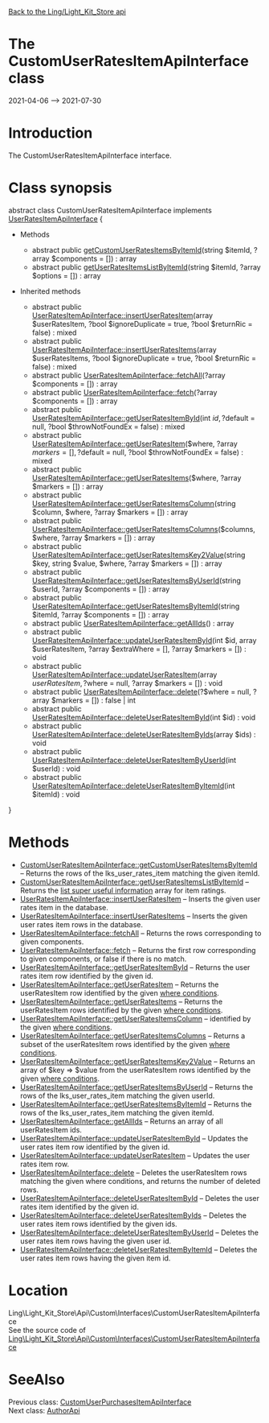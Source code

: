 [Back to the Ling/Light_Kit_Store api](https://github.com/lingtalfi/Light_Kit_Store/blob/master/doc/api/Ling/Light_Kit_Store.md)



The CustomUserRatesItemApiInterface class
================
2021-04-06 --> 2021-07-30






Introduction
============

The CustomUserRatesItemApiInterface interface.



Class synopsis
==============


abstract class <span class="pl-k">CustomUserRatesItemApiInterface</span> implements [UserRatesItemApiInterface](https://github.com/lingtalfi/Light_Kit_Store/blob/master/doc/api/Ling/Light_Kit_Store/Api/Generated/Interfaces/UserRatesItemApiInterface.md) {

- Methods
    - abstract public [getCustomUserRatesItemsByItemId](https://github.com/lingtalfi/Light_Kit_Store/blob/master/doc/api/Ling/Light_Kit_Store/Api/Custom/Interfaces/CustomUserRatesItemApiInterface/getCustomUserRatesItemsByItemId.md)(string $itemId, ?array $components = []) : array
    - abstract public [getUserRatesItemsListByItemId](https://github.com/lingtalfi/Light_Kit_Store/blob/master/doc/api/Ling/Light_Kit_Store/Api/Custom/Interfaces/CustomUserRatesItemApiInterface/getUserRatesItemsListByItemId.md)(string $itemId, ?array $options = []) : array

- Inherited methods
    - abstract public [UserRatesItemApiInterface::insertUserRatesItem](https://github.com/lingtalfi/Light_Kit_Store/blob/master/doc/api/Ling/Light_Kit_Store/Api/Generated/Interfaces/UserRatesItemApiInterface/insertUserRatesItem.md)(array $userRatesItem, ?bool $ignoreDuplicate = true, ?bool $returnRic = false) : mixed
    - abstract public [UserRatesItemApiInterface::insertUserRatesItems](https://github.com/lingtalfi/Light_Kit_Store/blob/master/doc/api/Ling/Light_Kit_Store/Api/Generated/Interfaces/UserRatesItemApiInterface/insertUserRatesItems.md)(array $userRatesItems, ?bool $ignoreDuplicate = true, ?bool $returnRic = false) : mixed
    - abstract public [UserRatesItemApiInterface::fetchAll](https://github.com/lingtalfi/Light_Kit_Store/blob/master/doc/api/Ling/Light_Kit_Store/Api/Generated/Interfaces/UserRatesItemApiInterface/fetchAll.md)(?array $components = []) : array
    - abstract public [UserRatesItemApiInterface::fetch](https://github.com/lingtalfi/Light_Kit_Store/blob/master/doc/api/Ling/Light_Kit_Store/Api/Generated/Interfaces/UserRatesItemApiInterface/fetch.md)(?array $components = []) : array
    - abstract public [UserRatesItemApiInterface::getUserRatesItemById](https://github.com/lingtalfi/Light_Kit_Store/blob/master/doc/api/Ling/Light_Kit_Store/Api/Generated/Interfaces/UserRatesItemApiInterface/getUserRatesItemById.md)(int $id, ?$default = null, ?bool $throwNotFoundEx = false) : mixed
    - abstract public [UserRatesItemApiInterface::getUserRatesItem](https://github.com/lingtalfi/Light_Kit_Store/blob/master/doc/api/Ling/Light_Kit_Store/Api/Generated/Interfaces/UserRatesItemApiInterface/getUserRatesItem.md)($where, ?array $markers = [], ?$default = null, ?bool $throwNotFoundEx = false) : mixed
    - abstract public [UserRatesItemApiInterface::getUserRatesItems](https://github.com/lingtalfi/Light_Kit_Store/blob/master/doc/api/Ling/Light_Kit_Store/Api/Generated/Interfaces/UserRatesItemApiInterface/getUserRatesItems.md)($where, ?array $markers = []) : array
    - abstract public [UserRatesItemApiInterface::getUserRatesItemsColumn](https://github.com/lingtalfi/Light_Kit_Store/blob/master/doc/api/Ling/Light_Kit_Store/Api/Generated/Interfaces/UserRatesItemApiInterface/getUserRatesItemsColumn.md)(string $column, $where, ?array $markers = []) : array
    - abstract public [UserRatesItemApiInterface::getUserRatesItemsColumns](https://github.com/lingtalfi/Light_Kit_Store/blob/master/doc/api/Ling/Light_Kit_Store/Api/Generated/Interfaces/UserRatesItemApiInterface/getUserRatesItemsColumns.md)($columns, $where, ?array $markers = []) : array
    - abstract public [UserRatesItemApiInterface::getUserRatesItemsKey2Value](https://github.com/lingtalfi/Light_Kit_Store/blob/master/doc/api/Ling/Light_Kit_Store/Api/Generated/Interfaces/UserRatesItemApiInterface/getUserRatesItemsKey2Value.md)(string $key, string $value, $where, ?array $markers = []) : array
    - abstract public [UserRatesItemApiInterface::getUserRatesItemsByUserId](https://github.com/lingtalfi/Light_Kit_Store/blob/master/doc/api/Ling/Light_Kit_Store/Api/Generated/Interfaces/UserRatesItemApiInterface/getUserRatesItemsByUserId.md)(string $userId, ?array $components = []) : array
    - abstract public [UserRatesItemApiInterface::getUserRatesItemsByItemId](https://github.com/lingtalfi/Light_Kit_Store/blob/master/doc/api/Ling/Light_Kit_Store/Api/Generated/Interfaces/UserRatesItemApiInterface/getUserRatesItemsByItemId.md)(string $itemId, ?array $components = []) : array
    - abstract public [UserRatesItemApiInterface::getAllIds](https://github.com/lingtalfi/Light_Kit_Store/blob/master/doc/api/Ling/Light_Kit_Store/Api/Generated/Interfaces/UserRatesItemApiInterface/getAllIds.md)() : array
    - abstract public [UserRatesItemApiInterface::updateUserRatesItemById](https://github.com/lingtalfi/Light_Kit_Store/blob/master/doc/api/Ling/Light_Kit_Store/Api/Generated/Interfaces/UserRatesItemApiInterface/updateUserRatesItemById.md)(int $id, array $userRatesItem, ?array $extraWhere = [], ?array $markers = []) : void
    - abstract public [UserRatesItemApiInterface::updateUserRatesItem](https://github.com/lingtalfi/Light_Kit_Store/blob/master/doc/api/Ling/Light_Kit_Store/Api/Generated/Interfaces/UserRatesItemApiInterface/updateUserRatesItem.md)(array $userRatesItem, ?$where = null, ?array $markers = []) : void
    - abstract public [UserRatesItemApiInterface::delete](https://github.com/lingtalfi/Light_Kit_Store/blob/master/doc/api/Ling/Light_Kit_Store/Api/Generated/Interfaces/UserRatesItemApiInterface/delete.md)(?$where = null, ?array $markers = []) : false | int
    - abstract public [UserRatesItemApiInterface::deleteUserRatesItemById](https://github.com/lingtalfi/Light_Kit_Store/blob/master/doc/api/Ling/Light_Kit_Store/Api/Generated/Interfaces/UserRatesItemApiInterface/deleteUserRatesItemById.md)(int $id) : void
    - abstract public [UserRatesItemApiInterface::deleteUserRatesItemByIds](https://github.com/lingtalfi/Light_Kit_Store/blob/master/doc/api/Ling/Light_Kit_Store/Api/Generated/Interfaces/UserRatesItemApiInterface/deleteUserRatesItemByIds.md)(array $ids) : void
    - abstract public [UserRatesItemApiInterface::deleteUserRatesItemByUserId](https://github.com/lingtalfi/Light_Kit_Store/blob/master/doc/api/Ling/Light_Kit_Store/Api/Generated/Interfaces/UserRatesItemApiInterface/deleteUserRatesItemByUserId.md)(int $userId) : void
    - abstract public [UserRatesItemApiInterface::deleteUserRatesItemByItemId](https://github.com/lingtalfi/Light_Kit_Store/blob/master/doc/api/Ling/Light_Kit_Store/Api/Generated/Interfaces/UserRatesItemApiInterface/deleteUserRatesItemByItemId.md)(int $itemId) : void

}






Methods
==============

- [CustomUserRatesItemApiInterface::getCustomUserRatesItemsByItemId](https://github.com/lingtalfi/Light_Kit_Store/blob/master/doc/api/Ling/Light_Kit_Store/Api/Custom/Interfaces/CustomUserRatesItemApiInterface/getCustomUserRatesItemsByItemId.md) &ndash; Returns the rows of the lks_user_rates_item matching the given itemId.
- [CustomUserRatesItemApiInterface::getUserRatesItemsListByItemId](https://github.com/lingtalfi/Light_Kit_Store/blob/master/doc/api/Ling/Light_Kit_Store/Api/Custom/Interfaces/CustomUserRatesItemApiInterface/getUserRatesItemsListByItemId.md) &ndash; Returns the [list super useful information](https://github.com/lingtalfi/SqlFiddler/blob/master/doc/pages/conception-notes.md#the-list-super-useful-information) array for item ratings.
- [UserRatesItemApiInterface::insertUserRatesItem](https://github.com/lingtalfi/Light_Kit_Store/blob/master/doc/api/Ling/Light_Kit_Store/Api/Generated/Interfaces/UserRatesItemApiInterface/insertUserRatesItem.md) &ndash; Inserts the given user rates item in the database.
- [UserRatesItemApiInterface::insertUserRatesItems](https://github.com/lingtalfi/Light_Kit_Store/blob/master/doc/api/Ling/Light_Kit_Store/Api/Generated/Interfaces/UserRatesItemApiInterface/insertUserRatesItems.md) &ndash; Inserts the given user rates item rows in the database.
- [UserRatesItemApiInterface::fetchAll](https://github.com/lingtalfi/Light_Kit_Store/blob/master/doc/api/Ling/Light_Kit_Store/Api/Generated/Interfaces/UserRatesItemApiInterface/fetchAll.md) &ndash; Returns the rows corresponding to given components.
- [UserRatesItemApiInterface::fetch](https://github.com/lingtalfi/Light_Kit_Store/blob/master/doc/api/Ling/Light_Kit_Store/Api/Generated/Interfaces/UserRatesItemApiInterface/fetch.md) &ndash; Returns the first row corresponding to given components, or false if there is no match.
- [UserRatesItemApiInterface::getUserRatesItemById](https://github.com/lingtalfi/Light_Kit_Store/blob/master/doc/api/Ling/Light_Kit_Store/Api/Generated/Interfaces/UserRatesItemApiInterface/getUserRatesItemById.md) &ndash; Returns the user rates item row identified by the given id.
- [UserRatesItemApiInterface::getUserRatesItem](https://github.com/lingtalfi/Light_Kit_Store/blob/master/doc/api/Ling/Light_Kit_Store/Api/Generated/Interfaces/UserRatesItemApiInterface/getUserRatesItem.md) &ndash; Returns the userRatesItem row identified by the given [where conditions](https://github.com/lingtalfi/SimplePdoWrapper#the-where-conditions).
- [UserRatesItemApiInterface::getUserRatesItems](https://github.com/lingtalfi/Light_Kit_Store/blob/master/doc/api/Ling/Light_Kit_Store/Api/Generated/Interfaces/UserRatesItemApiInterface/getUserRatesItems.md) &ndash; Returns the userRatesItem rows identified by the given [where conditions](https://github.com/lingtalfi/SimplePdoWrapper#the-where-conditions).
- [UserRatesItemApiInterface::getUserRatesItemsColumn](https://github.com/lingtalfi/Light_Kit_Store/blob/master/doc/api/Ling/Light_Kit_Store/Api/Generated/Interfaces/UserRatesItemApiInterface/getUserRatesItemsColumn.md) &ndash; identified by the given [where conditions](https://github.com/lingtalfi/SimplePdoWrapper#the-where-conditions).
- [UserRatesItemApiInterface::getUserRatesItemsColumns](https://github.com/lingtalfi/Light_Kit_Store/blob/master/doc/api/Ling/Light_Kit_Store/Api/Generated/Interfaces/UserRatesItemApiInterface/getUserRatesItemsColumns.md) &ndash; Returns a subset of the userRatesItem rows identified by the given [where conditions](https://github.com/lingtalfi/SimplePdoWrapper#the-where-conditions).
- [UserRatesItemApiInterface::getUserRatesItemsKey2Value](https://github.com/lingtalfi/Light_Kit_Store/blob/master/doc/api/Ling/Light_Kit_Store/Api/Generated/Interfaces/UserRatesItemApiInterface/getUserRatesItemsKey2Value.md) &ndash; Returns an array of $key => $value from the userRatesItem rows identified by the given [where conditions](https://github.com/lingtalfi/SimplePdoWrapper#the-where-conditions).
- [UserRatesItemApiInterface::getUserRatesItemsByUserId](https://github.com/lingtalfi/Light_Kit_Store/blob/master/doc/api/Ling/Light_Kit_Store/Api/Generated/Interfaces/UserRatesItemApiInterface/getUserRatesItemsByUserId.md) &ndash; Returns the rows of the lks_user_rates_item matching the given userId.
- [UserRatesItemApiInterface::getUserRatesItemsByItemId](https://github.com/lingtalfi/Light_Kit_Store/blob/master/doc/api/Ling/Light_Kit_Store/Api/Generated/Interfaces/UserRatesItemApiInterface/getUserRatesItemsByItemId.md) &ndash; Returns the rows of the lks_user_rates_item matching the given itemId.
- [UserRatesItemApiInterface::getAllIds](https://github.com/lingtalfi/Light_Kit_Store/blob/master/doc/api/Ling/Light_Kit_Store/Api/Generated/Interfaces/UserRatesItemApiInterface/getAllIds.md) &ndash; Returns an array of all userRatesItem ids.
- [UserRatesItemApiInterface::updateUserRatesItemById](https://github.com/lingtalfi/Light_Kit_Store/blob/master/doc/api/Ling/Light_Kit_Store/Api/Generated/Interfaces/UserRatesItemApiInterface/updateUserRatesItemById.md) &ndash; Updates the user rates item row identified by the given id.
- [UserRatesItemApiInterface::updateUserRatesItem](https://github.com/lingtalfi/Light_Kit_Store/blob/master/doc/api/Ling/Light_Kit_Store/Api/Generated/Interfaces/UserRatesItemApiInterface/updateUserRatesItem.md) &ndash; Updates the user rates item row.
- [UserRatesItemApiInterface::delete](https://github.com/lingtalfi/Light_Kit_Store/blob/master/doc/api/Ling/Light_Kit_Store/Api/Generated/Interfaces/UserRatesItemApiInterface/delete.md) &ndash; Deletes the userRatesItem rows matching the given where conditions, and returns the number of deleted rows.
- [UserRatesItemApiInterface::deleteUserRatesItemById](https://github.com/lingtalfi/Light_Kit_Store/blob/master/doc/api/Ling/Light_Kit_Store/Api/Generated/Interfaces/UserRatesItemApiInterface/deleteUserRatesItemById.md) &ndash; Deletes the user rates item identified by the given id.
- [UserRatesItemApiInterface::deleteUserRatesItemByIds](https://github.com/lingtalfi/Light_Kit_Store/blob/master/doc/api/Ling/Light_Kit_Store/Api/Generated/Interfaces/UserRatesItemApiInterface/deleteUserRatesItemByIds.md) &ndash; Deletes the user rates item rows identified by the given ids.
- [UserRatesItemApiInterface::deleteUserRatesItemByUserId](https://github.com/lingtalfi/Light_Kit_Store/blob/master/doc/api/Ling/Light_Kit_Store/Api/Generated/Interfaces/UserRatesItemApiInterface/deleteUserRatesItemByUserId.md) &ndash; Deletes the user rates item rows having the given user id.
- [UserRatesItemApiInterface::deleteUserRatesItemByItemId](https://github.com/lingtalfi/Light_Kit_Store/blob/master/doc/api/Ling/Light_Kit_Store/Api/Generated/Interfaces/UserRatesItemApiInterface/deleteUserRatesItemByItemId.md) &ndash; Deletes the user rates item rows having the given item id.





Location
=============
Ling\Light_Kit_Store\Api\Custom\Interfaces\CustomUserRatesItemApiInterface<br>
See the source code of [Ling\Light_Kit_Store\Api\Custom\Interfaces\CustomUserRatesItemApiInterface](https://github.com/lingtalfi/Light_Kit_Store/blob/master/Api/Custom/Interfaces/CustomUserRatesItemApiInterface.php)



SeeAlso
==============
Previous class: [CustomUserPurchasesItemApiInterface](https://github.com/lingtalfi/Light_Kit_Store/blob/master/doc/api/Ling/Light_Kit_Store/Api/Custom/Interfaces/CustomUserPurchasesItemApiInterface.md)<br>Next class: [AuthorApi](https://github.com/lingtalfi/Light_Kit_Store/blob/master/doc/api/Ling/Light_Kit_Store/Api/Generated/Classes/AuthorApi.md)<br>
